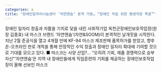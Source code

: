 ```yaml
---
categories: a
title: "장애인일자리나눔센터 ‘자연앤숨’ 본격 가동… “장애인 자립 위한 평생직장 목표”"
---
```

장애인 일자리 창출과 자활을 기치로 닻을 내린 사회적기업 옥천군장애인보호작업장(원장 김종효) 내 마스크 브랜드 ‘자연앤숨’(자연&SOOM)이 본격적인 날개짓을 시작한다. 지난 2월 준공식을 열고 4개월 만에 KF-94 마스크 제조판매 품목허가를 받았고, 향후 온-오프라인 판로 개척을 통해 안정적인 수익 창출과 장애인 일자리 확대에 기여할 것으로 기대를 모으고 있다. ■ 마스크는 사양 산업?… “오히려 기회, 제품 경쟁력으로 승부 자신”‘자연앤숨’은 지역 내 장애인들에게 직업훈련의 기회를 제공하는 장애인보호작업장이 올해 선보인 마스크